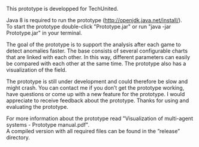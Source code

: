 This prototype is developped for TechUnited.

Java 8 is required to run the prototype (http://openjdk.java.net/install/).<br />
To start the prototype double-click "Prototype.jar" or run "java -jar Prototype.jar" in your terminal.

The goal of the prototype is to support the analysis after each game to detect anomalies faster.
The base consists of several configurable charts that are linked with each other.
In this way, different parameters can easily be compared with each other at the same time.
The prototype also has a visualization of the field.

The prototype is still under development and could therefore be slow and might crash.
You can contact me if you don’t get the prototype working, have questions or come up with a new feature for the prototype.
I would appreciate to receive feedback about the prototype.
Thanks for using and evaluating the prototype.

For more information about the prototype read "Visualization of multi-agent systems - Prototype manual.pdf".<br />
A compiled version with all required files can be found in the ”release” directory.
